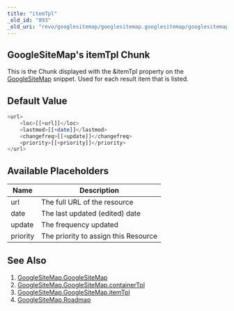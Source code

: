 ```yaml
---
title: "itemTpl"
_old_id: "893"
_old_uri: "revo/googlesitemap/googlesitemap.googlesitemap/googlesitemap.googlesitemap.itemtpl"
---
```


## GoogleSiteMap's itemTpl Chunk

This is the Chunk displayed with the &itemTpl property on the [GoogleSiteMap](extras/googlesitemap/googlesitemap.googlesitemap "GoogleSiteMap.GoogleSiteMap") snippet. Used for each result item that is listed.

## Default Value

``` php 
<url>
    <loc>[[+url]]</loc>
    <lastmod>[[+date]]</lastmod>
    <changefreq>[[+update]]</changefreq>
    <priority>[[+priority]]</priority>
</url>
```

## Available Placeholders

| Name     | Description                          |
| -------- | ------------------------------------ |
| url      | The full URL of the resource         |
| date     | The last updated (edited) date       |
| update   | The frequency updated                |
| priority | The priority to assign this Resource |

## See Also

1. [GoogleSiteMap.GoogleSiteMap](extras/googlesitemap/googlesitemap.googlesitemap)
  1. [GoogleSiteMap.GoogleSiteMap.containerTpl](extras/googlesitemap/googlesitemap.googlesitemap/googlesitemap.googlesitemap.containertpl)
  2. [GoogleSiteMap.GoogleSiteMap.itemTpl](extras/googlesitemap/googlesitemap.googlesitemap/googlesitemap.googlesitemap.itemtpl)
2. [GoogleSiteMap.Roadmap](extras/googlesitemap/googlesitemap.roadmap)